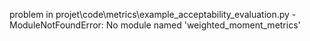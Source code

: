 problem in projet\code\metrics\example_acceptability_evaluation.py - ModuleNotFoundError: No module named 'weighted_moment_metrics'
